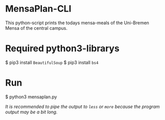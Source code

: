 # MensaPlan-CLI 
This python-script prints the todays mensa-meals of the Uni-Bremen Mensa of the central campus.

# Required python3-librarys
$ pip3 install `BeautifulSoup`
$ pip3 install `bs4`

# Run
$ python3 mensaplan.py

*It is recommended to pipe the output to `less` or `more` because the program output may be a bit long.*
